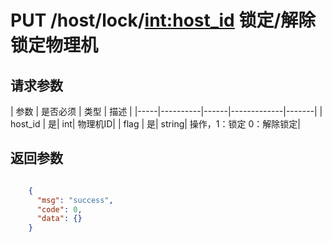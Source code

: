 # PUT /host/lock/<int:host_id> 锁定/解除锁定物理机


## 请求参数
| 参数 | 是否必须 | 类型 | 描述 | 
|-----|----------|------|-------------|-------|
| host_id   | 是| int| 物理机ID|
| flag   | 是| string| 操作，1：锁定  0：解除锁定|


## 返回参数
```json

	{
	  "msg": "success",
	  "code": 0,
	  "data": {}
    }

```
